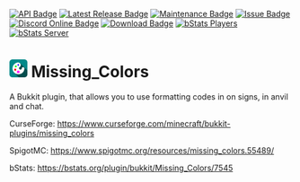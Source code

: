 [![API Badge](https://img.shields.io/badge/MC%20version-Bukkit%20v1.8.3%20--%20v1.17-blue?style=flat-square)](https://www.spigotmc.org/)
[![Latest Release Badge](https://img.shields.io/spiget/version/55489?label=latest%20release&style=flat-square)](https://www.spigotmc.org/resources/missing_colors.55489/)
[![Maintenance Badge](https://img.shields.io/maintenance/yes/2022?style=flat-square)]()
[![Issue Badge](https://img.shields.io/github/issues/Fridtjof-DE/Missing_Colors?style=flat-square)](https://github.com/Fridtjof-DE/Missing_Colors/issues)
[![Discord Online Badge](https://img.shields.io/discord/698210072899223642?style=flat-square)](https://discord.gg/fT6VJurHCT)
[![Download Badge](https://img.shields.io/spiget/downloads/55489?style=flat-square)](https://www.curseforge.com/minecraft/bukkit-plugins/missing_colors/files)
[![bStats Players](https://img.shields.io/bstats/players/7545?style=flat-square)](https://bstats.org/plugin/bukkit/Missing_Colors/7545)
[![bStats Server](https://img.shields.io/bstats/servers/7545?style=flat-square)](https://bstats.org/plugin/bukkit/Missing_Colors/7545)

# <img src="https://github.com/Fridtjof-DE/Missing_Colors/blob/master/missing_colors.png" data-canonical-src="https://github.com/Fridtjof-DE/Missing_Colors/blob/master/missing_colors.png" width="32" height="32" /> Missing_Colors

 A Bukkit plugin, that allows you to use formatting codes in on signs, in anvil and chat.
 
CurseForge: https://www.curseforge.com/minecraft/bukkit-plugins/missing_colors

SpigotMC: https://www.spigotmc.org/resources/missing_colors.55489/

bStats: https://bstats.org/plugin/bukkit/Missing_Colors/7545

